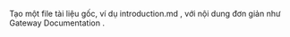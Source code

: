 Tạo một file tài liệu gốc, ví dụ 
introduction.md , với nội dung đơn giản như 
Gateway Documentation .